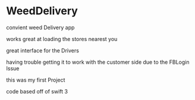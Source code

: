 # WeedDelivery

convient weed Delivery app

works great at loading the stores nearest you 

great interface for the Drivers 

having trouble getting it to work with the customer side due to the FBLogin Issue

this was my first Project

code based off of swift 3
